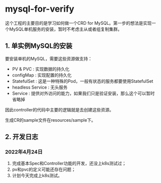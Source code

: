 # mysql-for-verify

这个工程的主要目的是学习如何做一个CRD for MySQL。第一步的想法是实现一个MySQL单机服务的安装，暂时不考虑主从或者组复制集群。

## 1. 单实例MySQL的安装

要安装单机的MySQL，需要这些资源做支持：

* PV & PVC : 实现数据的持久化
* configMap : 实现配置的持久化
* StatefulSet : 这是一种特殊的Pod，一般有状态的服务都要使用StatefulSet
* headless Service : 无头服务
* Service : 提供对外访问的能力，如果我们只是验证安装，那么这个可以暂时省略掉

因此controller的代码中主要的逻辑就是去创建这些资源。

生成CR的sample文件在resources/sample下。

## 2. 开发日志

### 2022年4月24日

1. 完成基本Spec和Controller功能的开发，还没上k8s测试过；
2. pv和pvc的定义可能还存在问题；
3. 计划今天完成上k8s测试。
